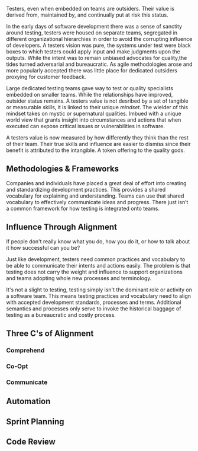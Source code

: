 
Testers, even when embedded on teams are outsiders.  Their value is derived from, maintained by, and continually put at risk this status.

In the early days of software development there was a sense of sanctity around testing, testers were housed on separate teams, segregated in different organizational hierarchies in order to avoid the corrupting influence of developers. A testers vision was pure, the systems under test were black boxes to which testers could apply input and make judgments upon the outputs. While the intent was to remain unbiased advocates for quality,the tides turned adversarial and bureaucratic. As agile methodologies arose and more popularly accepted there was little place for dedicated outsiders proxying for customer feedback.

Large dedicated testing teams gave way to test or quality specialists embedded on smaller teams.  While the relationships have improved, outsider status remains. A testers value is not desribed by a set of tangible or measurable skills, it is linked to their unique *mindset*. The wielder of this mindset takes on mystic or supernatural qualities. Imbued with a unique world view that grants insight into circumstances and actions that when executed can expose critical issues or vulnerabilities in software. 

A testers value is now measured by how differently they think than the rest of their team. Their true skills and influence are easier to dismiss since their benefit is attributed to the intangible. A token offering to the quality gods. 

## Methodologies & Frameworks

Companies and individuals have placed a great deal of effort into creating and standardizing development practices. This provides a shared vocabulary for explaining and understanding. Teams can use that shared vocabulary to effectively communicate ideas and progress. There just isn’t a common framework for how testing is integrated onto teams. 


## Influence Through Alignment

If people don't really know what you do, how you do it, or how to talk about it how successful can you be? 

Just like development, testers need common practices and vocabulary to be able to communicate their intents and actions easily. The problem is that testing does not carry the weight and influence to support organizations and teams adopting whole new processes and terminology. 

It's not a slight to testing, testing simply isn't the dominant role or activity on a software team. This means testing practices and vocabulary need to align with accepted development standards, processes and terms. Additional semantics and processes only serve to invoke the historical baggage of testing as a bureaucratic and costly process. 

## Three C's of Alignment

### Comprehend

### Co-Opt

### Communicate

## Automation

## Sprint Planning

## Code Review
